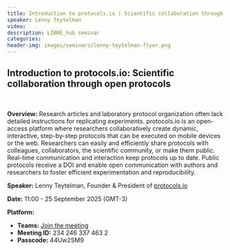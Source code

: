 ```yaml
---
title: Introduction to protocols.io | Scientific collaboration through open protocols
speaker: Lenny Teytelman
video: 
description: LIBRE_hub seminar
categories: 
header-img: images/seminars/lenny-teytelman-flyer.png
---
```


## Introduction to protocols.io: Scientific collaboration through open protocols
<br>

**Overview:** 
Research articles and laboratory protocol organization often lack detailed instructions for replicating experiments. protocols.io is an open-access platform where researchers collaboratively create dynamic, interactive, step-by-step protocols that can be executed on mobile devices or the web. Researchers can easily and efficiently share protocols with colleagues, collaborators, the scientific community, or make them public. Real-time communication and interaction keep protocols up to date. Public protocols receive a DOI and enable open communication with authors and researchers to foster efficient experimentation and reproducibility. 

**Speaker:** Lenny Teytelman, Founder & President of [protocols.io](https://www.protocols.io/)

**Date:** 11:00 - 25 September 2025 (GMT-3)

**Platform:**
- **Teams:** [Join the meeting](https://nam10.safelinks.protection.outlook.com/ap/t-59584e83/?url=https%3A%2F%2Fteams.microsoft.com%2Fl%2Fmeetup-join%2F19%253ameeting_MTViNDY1MzItYTM1MS00NTY5LTgzYTQtNTNmZWNlZjA4ZTAz%2540thread.v2%2F0%3Fcontext%3D%257b%2522Tid%2522%253a%25225ff5d9fa-f83f-4ac1-a4d2-eb48ea0a00d2%2522%252c%2522Oid%2522%253a%2522b066b156-36d2-4bf1-8723-85ab0bba4b91%2522%257d&data=05%7C02%7Cpgpadilla%40uc.cl%7C84d6708df5f44467f68f08dde9677b50%7C5ff5d9faf83f4ac1a4d2eb48ea0a00d2%7C0%7C0%7C638923352981632044%7CUnknown%7CTWFpbGZsb3d8eyJFbXB0eU1hcGkiOnRydWUsIlYiOiIwLjAuMDAwMCIsIlAiOiJXaW4zMiIsIkFOIjoiTWFpbCIsIldUIjoyfQ%3D%3D%7C0%7C%7C%7C&sdata=oy9EyvjWlgBQ5oMTPvq2WiBxNBPxGYW%2F1fyyK2om9M4%3D&reserved=0)
- **Meeting ID:** 234 246 337 463 2
- **Passcode:** 44Uw2SM9